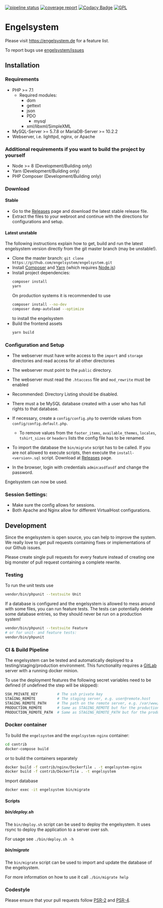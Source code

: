 [![pipeline status](https://chaos.expert/engelsystem/engelsystem/badges/master/pipeline.svg)](https://chaos.expert/engelsystem/engelsystem/commits/master)
[![coverage report](https://chaos.expert/engelsystem/engelsystem/badges/master/coverage.svg)](https://chaos.expert/engelsystem/engelsystem/commits/master)
[![Codacy Badge](https://api.codacy.com/project/badge/Grade/20b3b0b4e93344a29da6bec77f329e7a)](https://www.codacy.com/app/engelsystem/engelsystem)
[![GPL](https://img.shields.io/github/license/engelsystem/engelsystem.svg?maxAge=2592000)]()

# Engelsystem
Please visit https://engelsystem.de for a feature list.

To report bugs use [engelsystem/issues](https://github.com/engelsystem/engelsystem/issues)

## Installation

### Requirements
 * PHP >= 7.1
   * Required modules:
     * dom
     * gettext
     * json
     * PDO
       * mysql
     * xml/libxml/SimpleXML
 * MySQL-Server >= 5.7.8 or MariaDB-Server >= 10.2.2
 * Webserver, i.e. lighttpd, nginx, or Apache

### Additional requirements if you want to build the project by yourself
 * Node >= 8 (Development/Building only)
 * Yarn (Development/Building only)
 * PHP Composer (Development/Building only)

### Download

#### Stable
 * Go to the [Releases](https://github.com/engelsystem/engelsystem/releases) page and download the latest stable release file.
 * Extract the files to your webroot and continue with the directions for configurations and setup.

#### Latest unstable
The following instructions explain how to get, build and run the latest engelsystem version directly from the git master branch (may be unstable!).

 * Clone the master branch: `git clone https://github.com/engelsystem/engelsystem.git`
 * Install [Composer](https://getcomposer.org/download/) and [Yarn](https://yarnpkg.com/en/docs/install) (which requires [Node.js](https://nodejs.org/en/download/package-manager/))
 * Install project dependencies:
     ```bash
     composer install
     yarn
     ```
    On production systems it is recommended to use
    ```bash
    composer install --no-dev
    composer dump-autoload --optimize
    ```
    to install the engelsystem
 * Build the frontend assets
    ```bash
    yarn build
    ```

### Configuration and Setup
 * The webserver must have write access to the ```import``` and ```storage``` directories and read access for all other directories
 * The webserver must point to the ```public``` directory.
 * The webserver must read the ```.htaccess``` file and ```mod_rewrite``` must be enabled

 * Recommended: Directory Listing should be disabled.
 * There must a be MySQL database created with a user who has full rights to that database.
 * If necessary, create a ```config/config.php``` to override values from ```config/config.default.php```.
   * To remove values from the `footer_items`, `available_themes`, `locales`, `tshirt_sizes` or `headers` lists the config file has to be renamed.
 * To import the database the ```bin/migrate``` script has to be called. If you are not allowed to execute scripts, then execute the ```install-<version>.sql``` script. Download at [Releases](https://github.com/engelsystem/engelsystem/releases) page.
 * In the browser, login with credentials ```admin```:```asdfasdf``` and change the password.

Engelsystem can now be used.

### Session Settings:
 * Make sure the config allows for sessions.
 * Both Apache and Nginx allow for different VirtualHost configurations.

## Development
Since the engelsystem is open source, you can help to improve the system. We really love to get pull requests containing fixes or implementations of our Github issues.

Please create single pull requests for every feature instead of creating one big monster of pull request containing a complete rewrite.

### Testing
To run the unit tests use
```bash
vendor/bin/phpunit --testsuite Unit
``` 

If a database is configured and the engelsystem is allowed to mess around with some files, you can run feature tests.
The tests can potentially delete some database entries, so they should never be run on a production system!
```bash
vendor/bin/phpunit --testsuite Feature
# or for unit- and feature tests:
vendor/bin/phpunit
``` 

### CI & Build Pipeline
The engelsystem can be tested and automatically deployed to a testing/staging/production environment.
This functionality requires a [GitLab](https://about.gitlab.com/) server with a running docker minion.

To use the deployment features the following secret variables need to be defined (if undefined the step will be skipped):
```bash
SSH_PRIVATE_KEY         # The ssh private key
STAGING_REMOTE          # The staging server, e.g. user@remote.host
STAGING_REMOTE_PATH     # The path on the remote server, e.g. /var/www/engelsystem
PRODUCTION_REMOTE       # Same as STAGING_REMOTE but for the production environment
PRODUCTION_REMOTE_PATH  # Same as STAGING_REMOTE_PATH but for the production environment
```

### Docker container
To build the `engelsystem` and the `engelsystem-nginx` container:
```bash
cd contrib
docker-compose build
```

or to build the containers separately
```bash
docker build -f contrib/nginx/Dockerfile . -t engelsystem-nginx
docker build -f contrib/Dockerfile . -t engelsystem
```

Import database
```bash
docker exec -it engelsystem bin/migrate
```

#### Scripts
##### bin/deploy.sh
The `bin/deploy.sh` script can be used to deploy the engelsystem. It uses rsync to deploy the application to a server over ssh.

For usage see `./bin/deploy.sh -h`

##### bin/migrate
The `bin/migrate` script can be used to import and update the database of the engelsystem.

For more information on how to use it call `./bin/migrate help`

### Codestyle
Please ensure that your pull requests follow [PSR-2](http://www.php-fig.org/psr/psr-2/) and [PSR-4](http://www.php-fig.org/psr/psr-4/).
